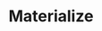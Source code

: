 ---
blog: https://materialize.io/blog
codehost: https://github.com/https://github.com/MaterializeInc/materialize
linkedin: https://linkedin.com/company/materializeinc
logohandle: materializeio
sort: materialize
title: Materialize
twitter: https://x.com/materializeinc
website: https://materialize.io/
---